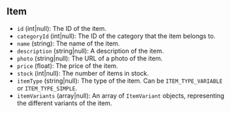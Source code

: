 Item
----



*   `id` (int|null): The ID of the item.
*   `categoryId` (int|null): The ID of the category that the item belongs to.
*   `name` (string): The name of the item.
*   `description` (string|null): A description of the item.
*   `photo` (string|null): The URL of a photo of the item.
*   `price` (float): The price of the item.
*   `stock` (int|null): The number of items in stock.
*   `itemType` (string|null): The type of the item. Can be `ITEM_TYPE_VARIABLE` or `ITEM_TYPE_SIMPLE`.
*   `itemVariants` (array|null): An array of `ItemVariant` objects, representing the different variants of the item.

